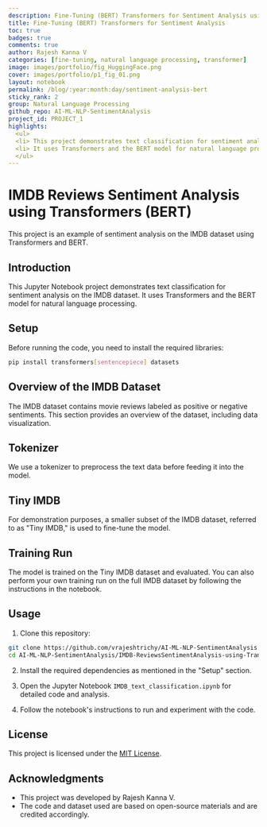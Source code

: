 ```yaml
---
description: Fine-Tuning (BERT) Transformers for Sentiment Analysis using IMDB Reviews
title: Fine-Tuning (BERT) Transformers for Sentiment Analysis
toc: true
badges: true
comments: true
author: Rajesh Kanna V
categories: [fine-tuning, natural language processing, transformer]
image: images/portfolio/fig_HuggingFace.png
cover: images/portfolio/p1_fig_01.png
layout: notebook
permalink: /blog/:year:month:day/sentiment-analysis-bert
sticky_rank: 2
group: Natural Language Processing
github_repo: AI-ML-NLP-SentimentAnalysis
project_id: PROJECT_1
highlights: 
  <ul>
  <li> This project demonstrates text classification for sentiment analysis on the IMDB dataset. </li>
  <li> It uses Transformers and the BERT model for natural language processing. </li>
  </ul>
---
```


# IMDB Reviews Sentiment Analysis using Transformers (BERT)

This project is an example of sentiment analysis on the IMDB dataset using Transformers and BERT.

## Introduction

This Jupyter Notebook project demonstrates text classification for sentiment analysis on the IMDB dataset. It uses Transformers and the BERT model for natural language processing.

## Setup

Before running the code, you need to install the required libraries:

```bash
pip install transformers[sentencepiece] datasets
```

## Overview of the IMDB Dataset

The IMDB dataset contains movie reviews labeled as positive or negative sentiments. This section provides an overview of the dataset, including data visualization.

## Tokenizer

We use a tokenizer to preprocess the text data before feeding it into the model.

## Tiny IMDB

For demonstration purposes, a smaller subset of the IMDB dataset, referred to as "Tiny IMDB," is used to fine-tune the model.

## Training Run

The model is trained on the Tiny IMDB dataset and evaluated. You can also perform your own training run on the full IMDB dataset by following the instructions in the notebook.

## Usage

1. Clone this repository:

```bash
git clone https://github.com/vrajeshtrichy/AI-ML-NLP-SentimentAnalysis.git
cd AI-ML-NLP-SentimentAnalysis/IMDB-ReviewsSentimentAnalysis-using-Transformers-BERT
```

2. Install the required dependencies as mentioned in the "Setup" section.

3. Open the Jupyter Notebook `IMDB_text_classification.ipynb` for detailed code and analysis.

4. Follow the notebook's instructions to run and experiment with the code.

## License

This project is licensed under the [MIT License](LICENSE).

## Acknowledgments

- This project was developed by Rajesh Kanna V.
- The code and dataset used are based on open-source materials and are credited accordingly.
